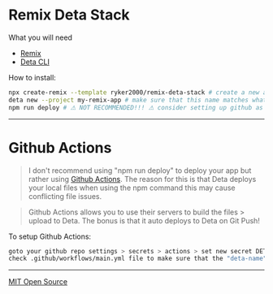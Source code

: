 # Remix Deta Stack

What you will need
- [Remix](https://remix.run)
- [Deta CLI](https://docs.deta.sh/docs/cli/install)

How to install:
```sh
npx create-remix --template ryker2000/remix-deta-stack # create a new app
deta new --project my-remix-app # make sure that this name matches what you want for your remix app
npm run deploy # ⚠ NOT RECOMMENDED!!! ⚠ consider setting up github as a better alternative.
```

---

# Github Actions

>I don't recommend  using "npm run deploy" to deploy your app but rather using [Github Actions](https://github.com/features/actions). The reason for this is that Deta deploys your local files when using the npm command this may cause conflicting file issues. 

> Github Actions allows you to use their servers to build the files > upload to Deta. The bonus is that it auto deploys to Deta on Git Push!

To setup Github Actions:
```bash
goto your github repo settings > secrets > actions > set new secret DETA_ACCESS_TOKEN to equal your deta project id
check .github/workflows/main.yml file to make sure that the "deta-name" and "deta-project" property match the one on Deta.sh
 ```

---
[MIT Open Source](LICENSE.md)
